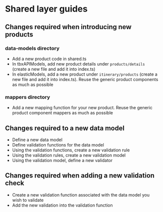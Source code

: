 # Shared layer guides

## Changes required when introducing new products

### data-models directory

- Add a new product code in shared.ts
- In tbxAPIModels, add new product details under `products/details` (create a new file and add it into index.ts)
- In elasticModels, add a new product under `itinerary/products` (create a new file and add it into index.ts). Reuse the generic product components as much as possible

### mappers directory

- Add a new mapping function for your new product. Reuse the generic product component mappers as much as possible

## Changes required to a new data model

- Define a new data model
- Define validation functions for the data model
- Using the validation functions, create a new validation rule
- Using the validation rules, create a new validation model
- Using the validation model, define a new validator

## Changes required when adding a new validation check

- Create a new validation function associated with the data model you wish to validate
- Add the new validation into the validation function
